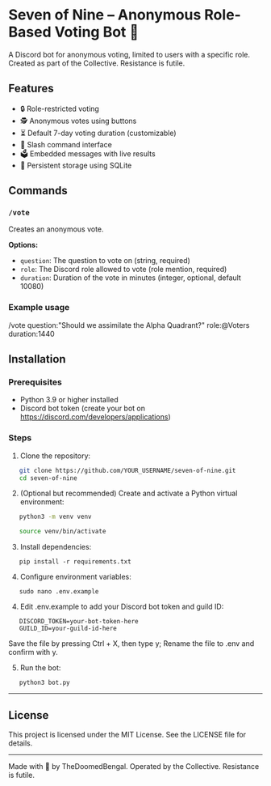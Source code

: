 # Seven of Nine – Anonymous Role-Based Voting Bot 🤖

A Discord bot for anonymous voting, limited to users with a specific role. Created as part of the Collective. Resistance is futile.

## Features

- 🔒 Role-restricted voting
- 🕵️ Anonymous votes using buttons
- ⏳ Default 7-day voting duration (customizable)
- 💬 Slash command interface
- 🗳️ Embedded messages with live results
- 💾 Persistent storage using SQLite

## Commands

### `/vote`
Creates an anonymous vote.

**Options:**
- `question`: The question to vote on (string, required)
- `role`: The Discord role allowed to vote (role mention, required)
- `duration`: Duration of the vote in minutes (integer, optional, default 10080)

### Example usage

/vote question:"Should we assimilate the Alpha Quadrant?" role:@Voters duration:1440

## Installation

### Prerequisites

- Python 3.9 or higher installed
- Discord bot token (create your bot on https://discord.com/developers/applications)

### Steps

1. Clone the repository:

```bash
   git clone https://github.com/YOUR_USERNAME/seven-of-nine.git
   cd seven-of-nine
```
2. (Optional but recommended) Create and activate a Python virtual environment:


```bash
   python3 -m venv venv

   source venv/bin/activate
```
3. Install dependencies:


```
   pip install -r requirements.txt
```
4. Configure environment variables:

```
   sudo nano .env.example
```
4. Edit .env.example to add your Discord bot token and guild ID:

```
   DISCORD_TOKEN=your-bot-token-here
   GUILD_ID=your-guild-id-here
```
Save the file by pressing Ctrl + X, then type y; Rename the file to .env and confirm with y.

5. Run the bot:


```
   python3 bot.py
```
---


## License

This project is licensed under the MIT License. See the LICENSE file for details.


---

Made with 🧠 by TheDoomedBengal. Operated by the Collective. Resistance is futile.
